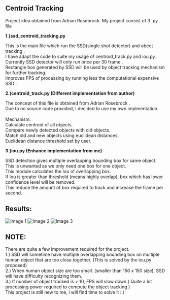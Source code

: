 ## **Centroid Tracking**
Project idea obtained from Adrian Rosebrock.
My project consist of 3 .py file

**1.)ssd_centroid_tracking.py**

This is the main file which run the SSD(single shot detector) and obect tracking             .<br />
I have adapt the code to suite my usage of centroid_track.py and iou.py                      .<br />
Currently SSD detector will only run once per 30 frame                                       .<br />
Rectangle box generated by SSD will be used by object tracking mechanism for further tracking.<br />
Improves FPS of processing by running less the computational expensive SSD                   .<br />

**2.)centroid_track.py (Different implementation from author)**

The concept of this file is obtained from Adrian Rosebrock           .<br />
Due to no source code provided, I decided to use my own implmentation.<br />
<br />
  Mechanism:                                          <br />
  Calculate centroid of all objects.                  <br />
  Compare newly detected objects with old objects.    <br />
  Match old and new objects using euclidean distances.<br />
  Euclidean distance threshold set by user.           <br />

**3.)iou.py (Enhance implementation from me)**

SSD detection gives multiple overlapping bounding box for same object.                                         <br />
This is unwanted as we only need one box for one object.                                                       <br />
This module calculates the Iou of overlapping box.                                                             <br />
If Iou is greater than threshold (means highly overlap), box which has lower confidence level will be removed. <br />
This reduce the amount of box required to track and increase the frame per second.                             <br />

## **Results:**

![Image 1](https://user-images.githubusercontent.com/42071698/99190934-7c644d00-27a4-11eb-810c-6375af71ecef.JPG)
![Image 2](https://user-images.githubusercontent.com/42071698/99190952-91d97700-27a4-11eb-94ac-0a14892c2a82.JPG)
![Image 3](https://user-images.githubusercontent.com/42071698/99190958-956cfe00-27a4-11eb-916a-5e93a14e4494.JPG)

## NOTE:

There are quite a few improvement required for the project.<br>
1.) SSD will sometime have multiple overlapping bounding box on multiple human object that are too close together. (This is solved by the iou.py proposed) 
<br>
2.) When human object size are too small. (smaller than 150 x 150 size), SSD will have difficulty recognizing them.
<br>
3.) If number of object tracked is > 10, FPS will slow down.( Quite a lot processing power required to compute the object tracking )
<br>
This project is still new to me, i will find time to solve it : )
